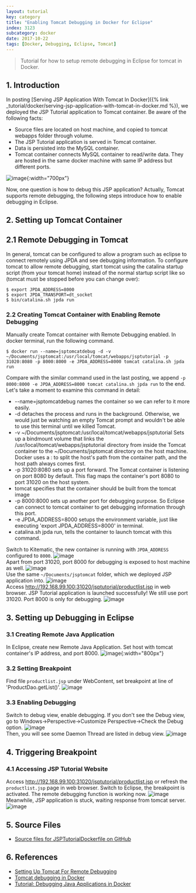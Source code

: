 ```yaml
---
layout: tutorial
key: category
title: "Enabling Tomcat Debugging in Docker for Eclipse"
index: 3123
subcategory: docker
date: 2017-10-22
tags: [Docker, Debugging, Eclipse, Tomcat]
---
```


> Tutorial for how to setup remote debugging in Eclipse for tomcat in Docker.

## 1. Introduction
In posting [Serving JSP Application With Tomcat In Docker]({% link _tutorial/docker/serving-jsp-application-with-tomcat-in-docker.md %}), we deployed the JSP Tutorial application to Tomcat container. Be aware of the following facts:
* Source files are located on host machine, and copied to tomcat webapps folder through volume.
* The JSP Tutorial application is served in Tomcat container.
* Data is persisted into the MySQL container.
* Tomcat container connects MySQL container to read/write data. They are hosted in the same docker machine with same IP address but different ports.

![image](/assets/images/devops/3123/devenv.png){:width="700px"}  

Now, one question is how to debug this JSP application? Actually, Tomcat supports remote debugging, the following steps introduce how to enable debugging in Eclipse.

## 2. Setting up Tomcat Container
## 2.1 Remote Debugging in Tomcat
In general, tomcat can be configured to allow a program such as eclipse to connect remotely using JPDA and see debugging information. To configure tomcat to allow remote debugging, start tomcat using the catalina startup script (from your tomcat home) instead of the normal startup script like so (tomcat must be stopped before you can change over):
```raw
$ export JPDA_ADDRESS=8000
$ export JPDA_TRANSPORT=dt_socket
$ bin/catalina.sh jpda run
```
### 2.2 Creating Tomcat Container with Enabling Remote Debugging
Manually create Tomcat container with Remote Debugging enabled. In docker terminal, run the following command.
```raw
$ docker run --name=jsptomcatdebug -d -v ~/Documents/jsptomcat:/usr/local/tomcat/webapps/jsptutorial -p 31020:8080 -p 8000:8000 -e JPDA_ADDRESS=8000 tomcat catalina.sh jpda run
```
Compare with the similar command used in the last posting, we append `-p 8000:8000 -e JPDA_ADDRESS=8000 tomcat catalina.sh jpda run` to the end.  
Let's take a moment to examine this command in detail:
* --name=jsptomcatdebug names the container so we can refer to it more easily.
* -d detaches the process and runs in the background. Otherwise, we would just be watching an empty Tomcat prompt and wouldn't be able to use this terminal until we killed Tomcat.
* -v ~/Documents/jsptomcat:/usr/local/tomcat/webapps/jsptutorial Sets up a bindmount volume that links the /usr/local/tomcat/webapps/jsptutorial directory from inside the Tomcat container to the ~/Documents/jsptomcat directory on the host machine. Docker uses a : to split the host's path from the container path, and the host path always comes first.
* -p 31020:8080 sets up a port forward. The Tomcat container is listening on port 8080 by default. This flag maps the container's port 8080 to port 31020 on the host system.
* tomcat specifies that the container should be built from the tomcat image
* -p 8000:8000 sets up another port for debugging purpose. So Eclipse can connect to tomcat container to get debugging information through this port.
* -e JPDA_ADDRESS=8000 setups the environment variable, just like executing 'export JPDA_ADDRESS=8000' in terminal.
* catalina.sh jpda run, tells the container to launch tomcat with this command.

Switch to Kitematic, the new container is running with `JPDA_ADDRESS` configured to `8000`.
![image](/assets/images/devops/3123/portenv.png)  
Apart from port 31020, port 8000 for debugging is exposed to host machine as well.
![image](/assets/images/devops/3123/debugport.png)  
Use the same `~/Documents/jsptomcat` folder, which we deployed JSP application into.
![image](/assets/images/devops/3123/localfolder.png)  
Access http://192.168.99.100:31020/jsptutorial/productlist.jsp in web browser. JSP Tutorial application is launched successfully! We still use port 31020. Port 8000 is only for debugging.
![image](/assets/images/devops/3123/preview.png)  

## 3. Setting up Debugging in Eclipse
### 3.1 Creating Remote Java Application
In Eclipse, create new Remote Java Application. Set host with tomcat container's IP address, and port 8000.
![image](/assets/images/devops/3123/debugconfig.png){:width="800px"}  
### 3.2 Setting Breakpoint
Find file `productlist.jsp` under WebContent, set breakpoint at line of 'ProductDao.getList()'.
![image](/assets/images/devops/3123/breakpoint.png)  
### 3.3 Enabling Debugging
Switch to debug view, enable debugging. If you don't see the Debug view, go to Windows->Perspective->Customize Perspective->Check the Debug option.
![image](/assets/images/devops/3123/enabledebug.png)  
Then, you will see some Daemon Thread are listed in debug view.
![image](/assets/images/devops/3123/afterdebug.png)  

## 4. Triggering Breakpoint
### 4.1 Accessing JSP Tutorial Website
Access http://192.168.99.100:31020/jsptutorial/productlist.jsp or refresh the `productlist.jsp` page in web browser. Switch to Eclipse, the breakpoint is activated. The remote debugging function is working now.
![image](/assets/images/devops/3123/breakpointdt.png)  
Meanwhile, JSP application is stuck, waiting response from tomcat server.
![image](/assets/images/devops/3123/stuck.png)  

## 5. Source Files
* [Source files for JSPTutorialDockerfile on GitHub](https://github.com/jojozhuang/Tutorials/tree/master/JSPTutorialDockerfile)

## 6. References
* [Setting Up Tomcat For Remote Debugging](https://confluence.sakaiproject.org/display/BOOT/Setting+Up+Tomcat+For+Remote+Debugging)
* [Tomcat debugging in Docker](https://www.dontpanicblog.co.uk/2017/03/12/tomcat-debugging-in-docker/)
* [Tutorial: Debugging Java Applications in Docker](https://github.com/docker/labs/tree/master/developer-tools/java-debugging)
